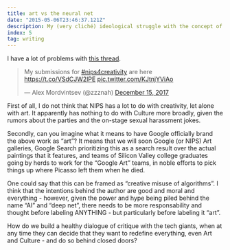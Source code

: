 ```yaml
---
title: art vs the neural net
date: "2015-05-06T23:46:37.121Z"
description: My (very cliché) ideological struggle with the concept of "art" in the context of technology.
index: 5
tag: writing
---
```


I have a lot of problems with <a href="https://mobile.twitter.com/zzznah/status/941726890628444162" target="_blank">this thread</a>.

<blockquote class="twitter-tweet">
<p lang="en" dir="ltr">My submissions for <a href="https://twitter.com/hashtag/nips4creativity?src=hash&amp;ref_src=twsrc%5Etfw">#nips4creativity</a> are here <a href="https://t.co/VSdCJW2lPE">https://t.co/VSdCJW2lPE</a> <a href="https://t.co/KJtnjYViAo">pic.twitter.com/KJtnjYViAo</a></p>&mdash; Alex Mordvintsev (@zzznah) <a href="https://twitter.com/zzznah/status/941726890628444162?ref_src=twsrc%5Etfw">December 15, 2017</a></blockquote>

First of all, I do not think that NIPS has a lot to do with creativity, let alone with art. It apparently has nothing to do with Culture more broadly, given the rumors about the parties and the on-stage sexual harassment jokes.

Secondly, can you imagine what it means to have Google officially brand the above work as “art”?  It means that we will soon Google (or NIPS) Art galleries, Google Search prioritizing this as a search result over the actual paintings that it features, and teams of Silicon Valley college graduates going by herds to work for the “Google Art” teams, in noble efforts to pick things up where Picasso left them when he died.

One could say that this can be framed as “creative misuse of algorithms”. I think that the intentions behind the author are good and moral and everything - however, given the power and hype being piled behind the name “AI” and “deep net”, there needs to be more responsability and thought before labeling ANYTHING - but particularly before labeling it “art”.

How do we build a healthy dialogue of critique with the tech giants, when at any time they can decide that they want to redefine everything, even Art and Culture - and do so behind closed doors?
